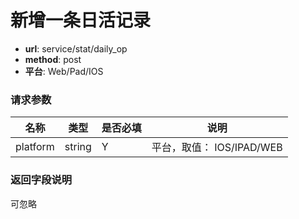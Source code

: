 新增一条日活记录
=======

- **url**: service/stat/daily_op
- **method**: post
- **平台**: Web/Pad/IOS


### 请求参数

|   名称   |  类型  | 是否必填 |            说明           |
|----------|--------|----------|---------------------------|
| platform | string | Y        | 平台，取值： IOS/IPAD/WEB |


### 返回字段说明

可忽略